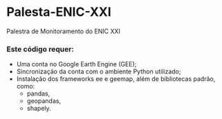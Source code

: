 # Palesta-ENIC-XXI
 Palestra de Monitoramento do ENIC XXI

### Este código requer:
- Uma conta no Google Earth Engine (GEE);
- Sincronização da conta com o ambiente Python utilizado;
- Instalação dos frameworks ee e geemap, além de bibliotecas padrão, como:
  - pandas,
  - geopandas,
  - shapely.
